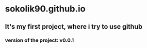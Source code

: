 # sokolik90.github.io
## It's my first project, where i try to use github
### version of the project: v0.0.1
